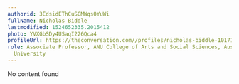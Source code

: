 ```yaml
---
authorid: 3EdsidEThCuSGMWqs0YuWi
fullName: Nicholas Biddle
lastmodified: 1524652335.2015412
photo: YVXGbSDy4USaqI226Qca4
profileUrl: https://theconversation.com//profiles/nicholas-biddle-10171
role: Associate Professor, ANU College of Arts and Social Sciences, Australian National
  University
---
```

No content found